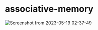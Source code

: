 # associative-memory
![Screenshot from 2023-05-19 02-37-49](https://github.com/qaip/associative-memory/assets/105589311/67d57ff0-6714-4dc2-8c5e-8bd7c2c69bd0)
